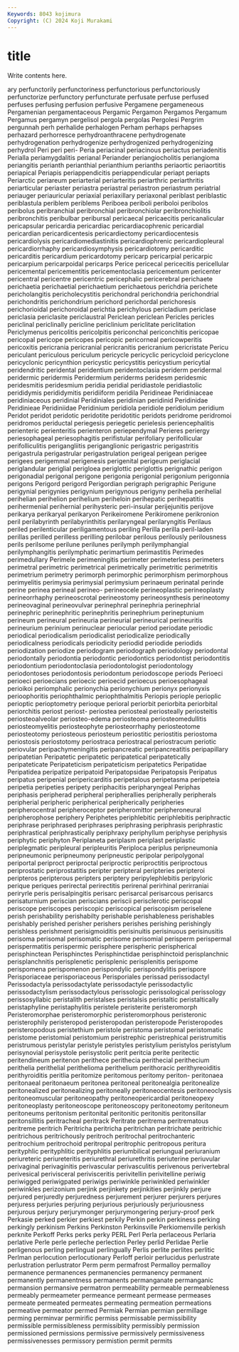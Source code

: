 ```yaml
---
Keywords: 8043 kojimura
Copyright: (C) 2024 Koji Murakami
---
```


# title

Write contents here.



ary perfunctorily
perfunctoriness perfunctorious perfunctoriously perfunctorize perfunctory perfuncturate perfusate perfuse perfused perfuses
perfusing perfusion perfusive Pergamene pergameneous Pergamenian pergamentaceous Pergamic Pergamon Pergamos
Pergamum Pergamus pergamyn pergelisol pergola pergolas Pergolesi Pergrim pergunnah perh
perhalide perhalogen Perham perhaps perhapses perhazard perhorresce perhydroanthracene perhydrogenate perhydrogenation
perhydrogenize perhydrogenized perhydrogenizing perhydrol Peri peri peri- Peria periacinal periacinous
periactus periadenitis Perialla periamygdalitis perianal Periander periangiocholitis periangioma periangitis perianth
perianthial perianthium perianths periaortic periaortitis periapical Periapis periappendicitis periappendicular periapt
periapts Periarctic periareum periarterial periarteritis periarthric periarthritis periarticular periaster periastra
periastral periastron periastrum periatrial periauger periauricular periaxial periaxillary periaxonal periblast
periblastic periblastula periblem periblems Periboea periboli periboloi peribolos peribolus peribranchial
peribronchial peribronchiolar peribronchiolitis peribronchitis peribulbar peribursal pericaecal pericaecitis pericanalicular pericapsular
pericardia pericardiac pericardiacophrenic pericardial pericardian pericardicentesis pericardiectomy pericardiocentesis pericardiolysis pericardiomediastinitis
pericardiophrenic pericardiopleural pericardiorrhaphy pericardiosymphysis pericardiotomy pericarditic pericarditis pericardium pericardotomy pericarp
pericarpial pericarpic pericarpium pericarpoidal pericarps Perice pericecal pericecitis pericellular pericemental
pericementitis pericementoclasia pericementum pericenter pericentral pericentre pericentric pericephalic pericerebral perichaete
perichaetia perichaetial perichaetium perichaetous perichdria perichete pericholangitis pericholecystitis perichondral perichondria
perichondrial perichondritis perichondrium perichord perichordal perichoresis perichorioidal perichoroidal perichtia perichylous
pericladium periclase periclasia periclasite periclaustral Periclean periclean Pericles pericles periclinal
periclinally pericline periclinium periclitate periclitation Periclymenus pericolitis pericolpitis periconchal periconchitis
pericopae pericopal pericope pericopes pericopic pericorneal pericowperitis pericoxitis pericrania pericranial
pericranitis pericranium pericristate Pericu periculant periculous periculum pericycle pericyclic pericycloid
pericyclone pericyclonic pericynthion pericystic pericystitis pericystium pericytial peridendritic peridental peridentium
peridentoclasia periderm peridermal peridermic peridermis Peridermium periderms peridesm peridesmic peridesmitis
peridesmium peridia peridial peridiastole peridiastolic perididymis perididymitis peridiiform peridila Peridineae
Peridiniaceae peridiniaceous peridinial Peridiniales peridinian peridinid Peridinidae Peridinieae Peridiniidae Peridinium
peridiola peridiole peridiolum peridium Peridot peridot peridotic peridotite peridotitic peridots
peridrome peridromoi peridromos periductal periegesis periegetic perielesis periencephalitis perienteric perienteritis
perienteron periependymal Perieres periergy periesophageal periesophagitis perifistular perifoliary perifollicular perifolliculitis
perigangliitis periganglionic perigastric perigastritis perigastrula perigastrular perigastrulation perigeal perigean perigee
perigees perigemmal perigenesis perigenital perigeum periglacial periglandular periglial perigloea periglottic
periglottis perignathic perigon perigonadial perigonal perigone perigonia perigonial perigonium perigonnia
perigons Perigord perigord Perigordian perigraph perigraphic Perigune perigynial perigynies perigynium
perigynous perigyny perihelia perihelial perihelian perihelion perihelium periheloin perihepatic perihepatitis
perihermenial perihernial perihysteric peri-insular perijejunitis perijove perikarya perikaryal perikaryon Perikeiromene
Perikiromene perikronion peril perilabyrinth perilabyrinthitis perilaryngeal perilaryngitis Perilaus periled perilenticular
periligamentous periling Perilla perilla peril-laden perillas perilled perilless perilling perilobar
perilous perilously perilousness perils perilsome perilune perilunes perilymph perilymphangial perilymphangitis
perilymphatic perimartium perimastitis Perimedes perimedullary Perimele perimeningitis perimeter perimeterless perimeters
perimetral perimetric perimetrical perimetrically perimetritic perimetritis perimetrium perimetry perimorph perimorphic
perimorphism perimorphous perimyelitis perimysia perimysial perimysium perinaeum perinatal perinde perine
perinea perineal perineo- perineocele perineoplastic perineoplasty perineorrhaphy perineoscrotal perineostomy perineosynthesis
perineotomy perineovaginal perineovulvar perinephral perinephria perinephrial perinephric perinephritic perinephritis perinephrium
perineptunium perineum perineural perineuria perineurial perineurical perineuritis perineurium perinium perinuclear
periocular period periodate periodic periodical periodicalism periodicalist periodicalize periodically periodicalness
periodicals periodicity periodid periodide periodids periodization periodize periodogram periodograph periodology
periodontal periodontally periodontia periodontic periodontics periodontist periodontitis periodontium periodontoclasia periodontologist
periodontology periodontoses periodontosis periodontum periodoscope periods Perioeci perioeci perioecians perioecic
perioecid perioecus perioesophageal perioikoi periomphalic perionychia perionychium perionyx perionyxis perioophoritis
periophthalmic periophthalmitis Periopis periople perioplic perioptic perioptometry perioque perioral periorbit
periorbita periorbital periorchitis periost periost- periostea periosteal periosteally periosteitis periosteoalveolar
periosteo-edema periosteoma periosteomedullitis periosteomyelitis periosteophyte periosteorrhaphy periosteotome periosteotomy periosteous periosteum
periostitic periostitis periostoma periostosis periostotomy periostraca periostracal periostracum periotic periovular
peripachymeningitis peripancreatic peripancreatitis peripapillary peripatetian Peripatetic peripatetic peripatetical peripatetically peripateticate
Peripateticism peripateticism peripatetics Peripatidae Peripatidea peripatize peripatoid Peripatopsidae Peripatopsis Peripatus
peripatus peripenial peripericarditis peripetalous peripetasma peripeteia peripetia peripeties peripety periphacitis
peripharyngeal Periphas periphasis peripherad peripheral peripherallies peripherally peripherals peripherial peripheric
peripherical peripherically peripheries peripherocentral peripheroceptor peripheromittor peripheroneural peripherophose periphery Periphetes
periphlebitic periphlebitis periphractic periphrase periphrased periphrases periphrasing periphrasis periphrastic periphrastical
periphrastically periphraxy periphyllum periphyse periphysis periphytic periphyton Periplaneta periplasm periplast
periplastic periplegmatic peripleural peripleuritis Periploca periplus peripneumonia peripneumonic peripneumony peripneustic
peripolar peripolygonal periportal periproct periproctal periproctic periproctitis periproctous periprostatic periprostatitis
peripter peripteral peripteries peripteroi peripteros peripterous peripters periptery peripylephlebitis peripyloric
perique periques perirectal perirectitis perirenal perirhinal perirraniai periryrle peris perisalpingitis
perisarc perisarcal perisarcous perisarcs perisaturnium periscian periscians periscii perisclerotic periscopal
periscope periscopes periscopic periscopical periscopism periselene perish perishability perishabilty perishable
perishableness perishables perishably perished perisher perishers perishes perishing perishingly perishless
perishment perisigmoiditis perisinuitis perisinuous perisinusitis perisoma perisomal perisomatic perisome perisomial
perisperm perispermal perispermatitis perispermic perisphere perispheric perispherical perisphinctean Perisphinctes Perisphinctidae
perisphinctoid perisplanchnic perisplanchnitis perisplenetic perisplenic perisplenitis perispome perispomena perispomenon perispondylic
perispondylitis perispore Perisporiaceae perisporiaceous Perisporiales perissad perissodactyl Perissodactyla perissodactylate perissodactyle
perissodactylic perissodactylism perissodactylous perissologic perissological perissology perissosyllabic peristalith peristalses peristalsis
peristaltic peristaltically peristaphyline peristaphylitis peristele peristerite peristeromorph Peristeromorphae peristeromorphic peristeromorphous
peristeronic peristerophily peristeropod peristeropodan peristeropode Peristeropodes peristeropodous peristethium peristole peristoma
peristomal peristomatic peristome peristomial peristomium peristrephic peristrephical peristrumitis peristrumous peristylar
peristyle peristyles peristylium peristylos peristylum perisynovial perisystole perisystolic perit peritcia
perite peritectic peritendineum peritenon perithece perithecia perithecial perithecium perithelia perithelial
perithelioma perithelium perithoracic perithyreoiditis perithyroiditis peritlia peritomize peritomous peritomy periton-
peritonaea peritonaeal peritonaeum peritonea peritoneal peritonealgia peritonealize peritonealized peritonealizing peritoneally
peritoneocentesis peritoneoclysis peritoneomuscular peritoneopathy peritoneopericardial peritoneopexy peritoneoplasty peritoneoscope peritoneoscopy peritoneotomy
peritoneum peritoneums peritonism peritonital peritonitic peritonitis peritonsillar peritonsillitis peritracheal peritrack
Peritrate peritrema peritrematous peritreme peritrich Peritricha peritricha peritrichan peritrichate peritrichic
peritrichous peritrichously peritroch peritrochal peritrochanteric peritrochium peritrochoid peritropal peritrophic peritropous
peritura perityphlic perityphlitic perityphlitis periumbilical periungual periuranium periureteric periureteritis periurethral
periurethritis periuterine periuvular perivaginal perivaginitis perivascular perivasculitis perivenous perivertebral perivesical
perivisceral perivisceritis perivitellin perivitelline periwig periwigged periwigpated periwigs periwinkle periwinkled
periwinkler periwinkles perizonium perjink perjinkety perjinkities perjinkly perjure perjured perjuredly
perjuredness perjurement perjurer perjurers perjures perjuress perjuries perjuring perjurious perjuriously
perjuriousness perjurous perjury perjurymonger perjurymongering perjury-proof perk Perkasie perked perkier
perkiest perkily Perkin perkin perkiness perking perkingly perkinism Perkins Perkinston
Perkinsville Perkiomenville perkish perknite Perkoff Perks perks perky PERL Perl
Perla perlaceous Perlaria perlative Perle perle perleche perlection Perley perlid
Perlidae Perlie perligenous perling perlingual perlingually Perlis perlite perlites perlitic
Perlman perlocution perlocutionary Perloff perloir perlucidus perlustrate perlustration perlustrator Perm
perm permafrost Permalloy permalloy permanence permanences permanencies permanency permanent permanently
permanentness permanents permanganate permanganic permansion permansive permatron permeability permeable permeableness
permeably permeameter permeance permeant permease permeases permeate permeated permeates permeating
permeation permeations permeative permeator permed Permiak Permian permian permillage perming
perminvar permirific permiss permissable permissibility permissible permissibleness permissiblity permissibly permission
permissioned permissions permissive permissively permissiveness permissivenesses permissory permistion permit permits
